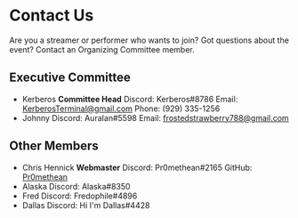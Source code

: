 # Contact Us

Are you a streamer or performer who wants to join? Got questions about the event? Contact an Organizing Committee member.

## Executive Committee

* Kerberos
  **Committee Head**
  Discord: Kerberos#8786
  Email: [KerberosTerminal@gmail.com](mailto:KerberosTerminal@gmail.com)
  Phone: (929) 335-1256
* Johnny
  Discord: AuraIan#5598
  Email: [frostedstrawberry788@gmail.com](mailto:frostedstrawberry788@gmail.com)

## Other Members

* Chris Hennick
  **Webmaster**
  Discord: Pr0methean#2165
  GitHub: [Pr0methean](https://github.com/pr0methean)
* Alaska
  Discord: Alaska#8350
* Fred
  Discord: Fredophile#4896
* Dallas
  Discord: Hi I'm Dallas#4428
